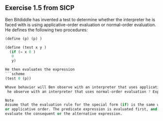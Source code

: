 ## Exercise 1.5 from SICP

Ben Bitdiddle has invented a test to determine whether the interpreter he is faced with is using
applicative-order evaluation or normal-order evaluation. He defines the following two procedures:

```scheme
(define (p) (p) )

(define (test x y ) 
  (if (= x 0 ) 
   0 
   y)

He then evaluates the expression
```scheme
(test 0 (p))

Whave behavior will Ben observe with an interpreter that uses applicative-order evaluation ? What behavior will
 he observe with an interpreter that uses normal-order evaluation ? Explain your answer. 

Note
Assume that the evaluation rule for the special form (if) is the same whether the interpreter is using normal 
or applicative order. The predicate expression is evaluated first, and the result determines whether to 
evaluate the consequent or the alternative expression.